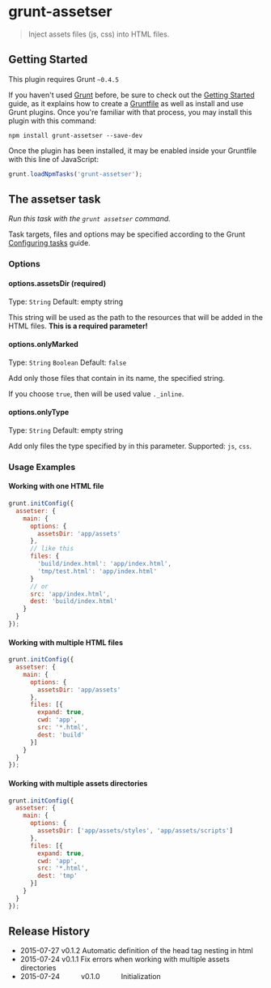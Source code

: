 # grunt-assetser

> Inject assets files (js, css) into HTML files.

## Getting Started
This plugin requires Grunt `~0.4.5`

If you haven't used [Grunt](http://gruntjs.com/) before, be sure to check out the [Getting Started](http://gruntjs.com/getting-started) guide, as it explains how to create a [Gruntfile](http://gruntjs.com/sample-gruntfile) as well as install and use Grunt plugins. Once you're familiar with that process, you may install this plugin with this command:

```shell
npm install grunt-assetser --save-dev
```

Once the plugin has been installed, it may be enabled inside your Gruntfile with this line of JavaScript:

```js
grunt.loadNpmTasks('grunt-assetser');
```

## The assetser task
_Run this task with the `grunt assetser` command._

Task targets, files and options may be specified according to the Grunt [Configuring tasks](http://gruntjs.com/configuring-tasks) guide.

### Options

#### options.assetsDir (required)
Type: `String` Default: empty string

This string will be used as the path to the resources that will be added in the HTML files. **This is a required parameter!**

#### options.onlyMarked
Type: `String` `Boolean` Default: `false`

Add only those files that contain in its name, the specified string.

If you choose `true`, then will be used value `._inline`.

#### options.onlyType
Type: `String` Default: empty string

Add only files the type specified by in this parameter. Supported: `js`, `css`.

### Usage Examples

#### Working with one HTML file
```js
grunt.initConfig({
  assetser: {
    main: {
      options: {
        assetsDir: 'app/assets'
      },
      // like this
      files: {
        'build/index.html': 'app/index.html',
        'tmp/test.html': 'app/index.html'
      }
      // or
      src: 'app/index.html',
      dest: 'build/index.html'
    }
  }
});
```

#### Working with multiple HTML files
```js
grunt.initConfig({
  assetser: {
    main: {
      options: {
        assetsDir: 'app/assets'
      },
      files: [{
        expand: true,
        cwd: 'app',
        src: '*.html',
        dest: 'build'
      }]
    }
  }
});
```

#### Working with multiple assets directories
```js
grunt.initConfig({
  assetser: {
    main: {
      options: {
        assetsDir: ['app/assets/styles', 'app/assets/scripts']
      },
      files: [{
        expand: true,
        cwd: 'app',
        src: '*.html',
        dest: 'tmp'
      }]
    }
  }
});
```



## Release History

 * 2015-07-27   v0.1.2   Automatic definition of the head tag nesting in html
 * 2015-07-24   v0.1.1   Fix errors when working with multiple assets directories
 * 2015-07-24   v0.1.0   Initialization
